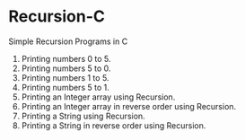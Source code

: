 # Recursion-C
Simple Recursion Programs in C
1. Printing numbers 0 to 5.
2. Printing numbers 5 to 0.
3. Printing numbers 1 to 5.
4. Printing numbers 5 to 1.
5. Printing an Integer array using Recursion.
6. Printing an Integer array in reverse order using Recursion.
7. Printing a String using Recursion.
8. Printing a String in reverse order using Recursion.
